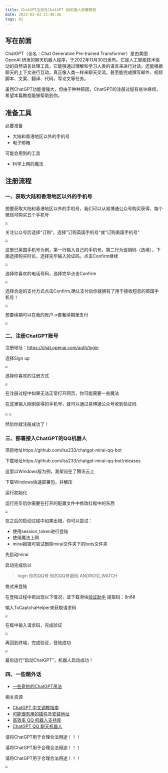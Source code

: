 ```yaml
---
title: ChatGPT注册及ChatGPT QQ机器人部署教程
date: 2023-03-03 21:40:36
tags: AI
---
```


## 写在前面

ChatGPT（全名：Chat Generative Pre-trained Transformer）是由美国 OpenAI 研发的聊天机器人程序，于2022年11月30日发布。它是人工智能技术驱动的自然语言处理工具，它能够通过理解和学习人类的语言来进行对话，还能根据聊天的上下文进行互动，真正像人类一样来聊天交流，甚至能完成撰写邮件、视频脚本、文案、翻译、代码，写论文等任务。

虽然ChatGPT功能很强大，但由于种种原因，ChatGPT的注册过程有些许麻烦，希望本篇教程能够帮助到你。

## 准备工具

必要准备

- 大陆和香港地区以外的手机号
- 电子邮箱

可能会用到的工具

- 科学上网的魔法

## 注册流程

### 一、获取大陆和香港地区以外的手机号

想要获取大陆和香港地区以外的手机号，我们可以从易博通公众号购买获得，每个微信可购买五个手机号

<img src="ChatGPT注册及ChatGPT-QQ机器人部署教程\01.png" style="zoom:50%;" />

关注公众号后选择“订购”，选择"订购英国手机号“或“订购美国手机号”

<img src="ChatGPT注册及ChatGPT-QQ机器人部署教程\02.jpg" style="zoom:50%;" />

这里已英国手机号为例，第一行输入自己的手机号，第二行为促销码（选填），下面选择购买时长，选择完毕输入验证码，点击Confirm继续

<img src="ChatGPT注册及ChatGPT-QQ机器人部署教程\03.png" style="zoom:50%;" />

选择你喜欢的电话号码，选择完毕点击Confirm

<img src="ChatGPT注册及ChatGPT-QQ机器人部署教程\04.jpg" style="zoom:50%;" />

选择合适的支付方式点击Confirm,确认支付后你就拥有了用于接收短息的英国手机号！

<img src="ChatGPT注册及ChatGPT-QQ机器人部署教程\05.jpg" style="zoom:50%;" />

想要续期可以在我的账户->套餐续期里支付

<img src="E:\B70_POOL\source\_posts\ChatGPT注册及ChatGPT-QQ机器人部署教程\06.jpg" style="zoom:50%;" />

### 二、注册ChatGPT账号

注册地址：https://chat.openai.com/auth/login

选择Sign up

<img src="ChatGPT注册及ChatGPT-QQ机器人部署教程\07.png" style="zoom:50%;" />



选择你喜欢的注册方式

<img src="ChatGPT注册及ChatGPT-QQ机器人部署教程\08.png" style="zoom:50%;" />

在注册过程中如果无法正常打开网页，你可能需要一些魔法

在这里输入刚刚获得的手机号，就可以通过易博通公众号收到验证码

<img src="E:\B70_POOL\source\_posts\ChatGPT注册及ChatGPT-QQ机器人部署教程\09.png" style="zoom:50%;" />

<img src="ChatGPT注册及ChatGPT-QQ机器人部署教程\10.png" style="zoom:50%;" />

然后你就注册成功了！

### 三、部署接入ChatGPT的QQ机器人

项目地址https://github.com/lss233/chatgpt-mirai-qq-bot

下载地址https://github.com/lss233/chatgpt-mirai-qq-bot/releases

这里以Windows版为例，我架设在了腾讯云上

下载Windows快速部署包，并解压

运行初始化

运行完毕后你需要在打开的配置文件中修改红框中的东西

<img src="E:\B70_POOL\source\_posts\ChatGPT注册及ChatGPT-QQ机器人部署教程\14.png" style="zoom:50%;" />

在之后的启动过程中如果出错，你可以尝试：

- 使用session_token进行登陆
- 使用魔法上网
- mirai报错可尝试删除mirai文件夹下的bots文件夹

先启动mirai

启动完成后以

> login 你的QQ号 你的QQ号密码 ANDROID_WATCH

格式来登陆

在登陆过程中若出现以下情况，请下载滑块[验证助手](https://pan.baidu.com/s/1TJkEPx36LcZ1YxhkWWeOpQ) 提取码：9n88

输入TxCaptchaHelper来获取请求码

<img src="ChatGPT注册及ChatGPT-QQ机器人部署教程\11.png" style="zoom:50%;" />

在框中输入请求码，完成验证

<img src="ChatGPT注册及ChatGPT-QQ机器人部署教程\15.png" style="zoom:50%;" />

再回到终端，完成验证，登陆成功

<img src="ChatGPT注册及ChatGPT-QQ机器人部署教程\13.png" style="zoom:50%;" />

最后运行“启动ChatGPT”，机器人启动成功！

### 四、一些题外话

- [一些奇妙的ChatGPT用法](https://github.com/PlexPt/awesome-chatgpt-prompts-zh/issues/12)



相关资源

- [ChatGPT 中文调教指南](https://github.com/PlexPt/awesome-chatgpt-prompts-zh)
- [可能很有用的插件](https://github.com/bigemon/ChatGPT-ToolBox)及[安装地址](https://greasyfork.org/zh-CN/scripts/456901-chatgpt%E5%8A%9F%E8%83%BD%E5%A2%9E%E5%BC%BA)
- [高效率 QQ 机器人支持库](https://github.com/mamoe/mirai)
- [ChatGPT QQ 聊天机器人](https://github.com/lss233/chatgpt-mirai-qq-bot)



请将ChatGPT用于合理合法用途！！！

请将ChatGPT用于合理合法用途！！！

请将ChatGPT用于合理合法用途！！！





<img src="ChatGPT注册及ChatGPT-QQ机器人部署教程\16.jpg" style="zoom:50%;" />
